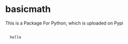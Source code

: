 # basicmath
This is a Package For Python, which is uploaded on Pypi
<pre> <code>
  hello
</code> </pre>
